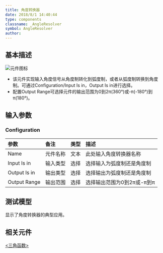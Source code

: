 ```yaml
---
title: 角度转换器
date: 2018/8/1 14:40:44
type: components
classname: _AngleResolver
symbol: AngleResolver
author: 
---
```

## <span id="comp_desc">基本描述</span>
![元件图标]()

+ 该元件实现输入角度信号从角度制转化到弧度制，或者从弧度制转换到角度制。可通过Configuration/Input Is in，Output Is in进行选择。
+ 配置Output Range可选择元件的输出范围为0到2π(360°)或-π(-180°)到π(180°)。

## <span id="comp_params">输入参数</span>
### <span id="comp_params_group_Configuration">Configuration</span>
| 参数 | 备注 | 类型 | 描述 |
| :--- | :--- | :--: | :--- |
| <span id="comp_params_param_Name">Name</span> | 元件名称 | 文本 | 此处输入角度转换器名称 |
| <span id="comp_params_param_IPUnit">Input Is in</span> | 输入类型 | 选择 | 选择输入为弧度制还是角度制 |
| <span id="comp_params_param_OPUnit">Output Is in</span> | 输出类型 | 选择 | 选择输出为弧度制还是角度制 |
| <span id="comp_params_param_Range">Output Range</span> | 输出范围 | 选择 | 选择输出范围为0到2π或-π到π |

[Name]: #comp_params_param_Name "Name"
[Input is in]: #comp_params_param_IPUnit "Input is in"
[Output is in]: #comp_params_param_OPUnit "Output is in"
[Output Range]: #comp_params_param_Range "Output Range"

## <span id="comp_example">测试模型</span>
[<test AngleResolver>](<test link>)显示了角度转换器的典型应用。

## <span id="comp_seealso">相关元件</span>
[<三角函数>](<test link>)




